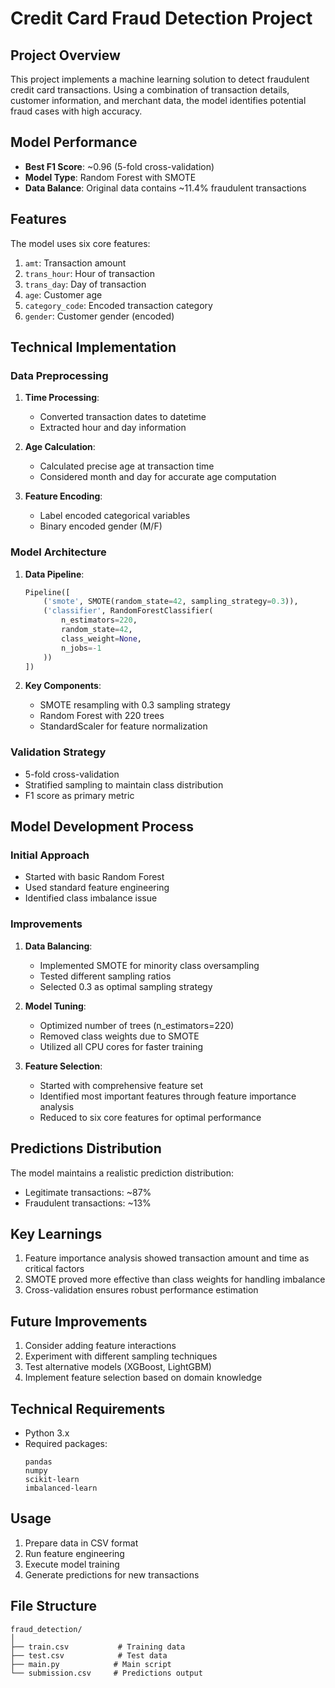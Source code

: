 # Credit Card Fraud Detection Project

## Project Overview

This project implements a machine learning solution to detect fraudulent credit card transactions. Using a combination of transaction details, customer information, and merchant data, the model identifies potential fraud cases with high accuracy.

## Model Performance

- **Best F1 Score**: ~0.96 (5-fold cross-validation)
- **Model Type**: Random Forest with SMOTE
- **Data Balance**: Original data contains ~11.4% fraudulent transactions

## Features

The model uses six core features:

1. `amt`: Transaction amount
2. `trans_hour`: Hour of transaction
3. `trans_day`: Day of transaction
4. `age`: Customer age
5. `category_code`: Encoded transaction category
6. `gender`: Customer gender (encoded)

## Technical Implementation

### Data Preprocessing

1. **Time Processing**:

   - Converted transaction dates to datetime
   - Extracted hour and day information

2. **Age Calculation**:

   - Calculated precise age at transaction time
   - Considered month and day for accurate age computation

3. **Feature Encoding**:
   - Label encoded categorical variables
   - Binary encoded gender (M/F)

### Model Architecture

1. **Data Pipeline**:

   ```python
   Pipeline([
       ('smote', SMOTE(random_state=42, sampling_strategy=0.3)),
       ('classifier', RandomForestClassifier(
           n_estimators=220,
           random_state=42,
           class_weight=None,
           n_jobs=-1
       ))
   ])
   ```

2. **Key Components**:
   - SMOTE resampling with 0.3 sampling strategy
   - Random Forest with 220 trees
   - StandardScaler for feature normalization

### Validation Strategy

- 5-fold cross-validation
- Stratified sampling to maintain class distribution
- F1 score as primary metric

## Model Development Process

### Initial Approach

- Started with basic Random Forest
- Used standard feature engineering
- Identified class imbalance issue

### Improvements

1. **Data Balancing**:

   - Implemented SMOTE for minority class oversampling
   - Tested different sampling ratios
   - Selected 0.3 as optimal sampling strategy

2. **Model Tuning**:

   - Optimized number of trees (n_estimators=220)
   - Removed class weights due to SMOTE
   - Utilized all CPU cores for faster training

3. **Feature Selection**:
   - Started with comprehensive feature set
   - Identified most important features through feature importance analysis
   - Reduced to six core features for optimal performance

## Predictions Distribution

The model maintains a realistic prediction distribution:

- Legitimate transactions: ~87%
- Fraudulent transactions: ~13%

## Key Learnings

1. Feature importance analysis showed transaction amount and time as critical factors
2. SMOTE proved more effective than class weights for handling imbalance
3. Cross-validation ensures robust performance estimation

## Future Improvements

1. Consider adding feature interactions
2. Experiment with different sampling techniques
3. Test alternative models (XGBoost, LightGBM)
4. Implement feature selection based on domain knowledge

## Technical Requirements

- Python 3.x
- Required packages:
  ```
  pandas
  numpy
  scikit-learn
  imbalanced-learn
  ```

## Usage

1. Prepare data in CSV format
2. Run feature engineering
3. Execute model training
4. Generate predictions for new transactions

## File Structure

```
fraud_detection/
│
├── train.csv           # Training data
├── test.csv            # Test data
├── main.py            # Main script
└── submission.csv     # Predictions output
```
